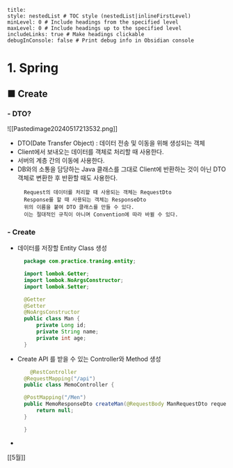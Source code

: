 ```table-of-contents
title: 
style: nestedList # TOC style (nestedList|inlineFirstLevel)
minLevel: 0 # Include headings from the specified level
maxLevel: 0 # Include headings up to the specified level
includeLinks: true # Make headings clickable
debugInConsole: false # Print debug info in Obsidian console
```

# 1. Spring
## ■ Create

### - DTO?

![[Pastedimage20240517213532.png]]
- DTO(Date Transfer Object) : 데이터 전송 및 이동을 위해 생성되는 객체
- Client에서 보내오는 데이터를 객체로 처리할 때 사용한다.
- 서버의 계층 간의 이동에 사용한다.
- DB와의 소통을 담당하는 Java 클래스를 그대로 Client에 반환하는 것이 아닌 DTO 객체로 변환한 후 반환할 때도 사용한다.
  ```
	Request의 데이터를 처리할 때 사용되는 객체는 RequestDto
	Response를 할 때 사용되는 객체는 ResponseDto
	위의 이름을 붙여 DTO 클래스를 만들 수 있다.
	이는 절대적인 규칙이 아니며 Convention에 따라 바뀔 수 있다.
	```

### - Create
- 데이터를 저장할 Entity Class 생성
  ``` java
    package com.practice.traning.entity;

	import lombok.Getter;
	import lombok.NoArgsConstructor;
	import lombok.Setter;

	@Getter
	@Setter
	@NoArgsConstructor
	public class Man {
	    private Long id;
	    private String name;
	    private int age;
	}
	```
	
- Create API 를 받을 수 있는 Controller와 Method 생성
  ``` java
	  @RestController
	@RequestMapping("/api")
	public class MemoController {

    @PostMapping("/Men")
    public MemoResponseDto createMan(@RequestBody ManRequestDto requestDto) {
        return null;
    }

	}
	```
- 


[[5월]]